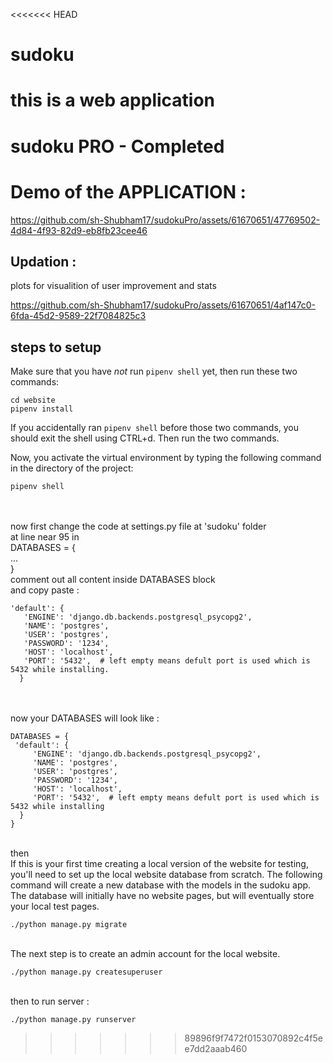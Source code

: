 <<<<<<< HEAD
# sudoku

this is a web application 
=======
# sudoku PRO - Completed

# Demo of the APPLICATION : 

https://github.com/sh-Shubham17/sudokuPro/assets/61670651/47769502-4d84-4f93-82d9-eb8fb23cee46


## Updation : 
plots for visualition of user improvement and stats

https://github.com/sh-Shubham17/sudokuPro/assets/61670651/4af147c0-6fda-45d2-9589-22f7084825c3


## steps to setup 


Make sure that you have *not* run `pipenv shell` yet, then run these two commands:

```
cd website
pipenv install
```

If you accidentally ran `pipenv shell` before those two commands, you should exit the shell using CTRL+d. Then run the two commands.

Now, you activate the virtual environment by typing the following command in the directory of the project:

```
pipenv shell
```
</br></br>
now first change the code at settings.py file at 'sudoku' folder</br>
at line near 95 in </br>
DATABASES = {</br>
...</br>
}</br>
comment out all content inside DATABASES block</br>
and copy paste :</br>
```
'default': {
   'ENGINE': 'django.db.backends.postgresql_psycopg2',
   'NAME': 'postgres',
   'USER': 'postgres',
   'PASSWORD': '1234',
   'HOST': 'localhost',
   'PORT': '5432',  # left empty means defult port is used which is 5432 while installing.
  }
```
</br></br>
now your DATABASES will look like :</br>
```
DATABASES = {
 'default': {
     'ENGINE': 'django.db.backends.postgresql_psycopg2',
     'NAME': 'postgres',
     'USER': 'postgres',
     'PASSWORD': '1234',
     'HOST': 'localhost',
     'PORT': '5432',  # left empty means defult port is used which is 5432 while installing
  }
}
```
</br>
then </br>
If this is your first time creating a local version of the website for testing, you'll need to set up the local website database from scratch. The following command will create a new database with the models in the sudoku app. The database will initially have no website pages, but will eventually store your local test pages.

```
./python manage.py migrate
```
</br>
The next step is to create an admin account for the local website.

```
./python manage.py createsuperuser
```
</br>
then to run server :

```
./python manage.py runserver
```


>>>>>>> 89896f9f7472f0153070892c4f5ee7dd2aaab460
